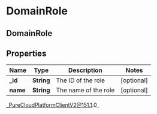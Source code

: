 # DomainRole

## DomainRole

## Properties

|Name | Type | Description | Notes|
|------------ | ------------- | ------------- | -------------|
| **_id** | **String** | The ID of the role | [optional] |
| **name** | **String** | The name of the role | [optional] |



_PureCloudPlatformClientV2@151.1.0_
